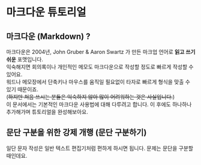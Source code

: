 # 마크다운 튜토리얼

## 마크다운 (Markdown) ? 

마크다운은 2004년, John Gruber & Aaron Swartz 가 만든 마크업 언어로 **읽고 쓰기 쉬운** 포맷입니다.  
익숙해지면 회의록이나 개인적인 메모도 마크다운으로 작성할 정도로 빠르게 작성할 수 있어요.   
워드나 메모장에서 단축키나 마우스를 움직일 필요없이 타자로 빠르게 형식을 맞출 수 있기 때문이죠.  
(~~하지만 처음 쓰시는 분들은 익숙하지 않아 많이 어려워하는 것은 사실입니다.~~)  
이 문서에서는 기본적인 마크다운 사용법에 대해 다루려고 합니다. 이 후에도 하나하나 추가해가며 튜토리얼을 완성해보아요.  

## 문단 구분을 위한 강제 개행 (문단 구분하기)
일단 문자 작성은 일반 텍스트 편집기처럼 편하게 하시면 됩니다.
문제는 문단을 구분할 때인데요.